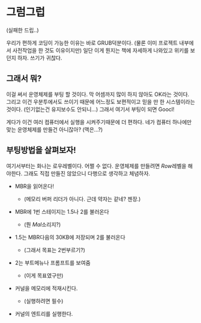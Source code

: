 # 그럼그럽
(실패한 드립..)
<p>
우리가 편하게 코딩이 가능한 이유는 바로 GRUB덕분이다. (물론 이미 프로젝트 내부에서 사전작업을 한 것도 이유이지만)
일단 이게 뭔지는 책에 자세하게 나와있고 위키를 보던지 하자. 쓰기가 귀찮다.

## 그래서 뭐?

이걸 써서 운영체제를 부팅 할 것이다. 막 어셈까지 많이 하지 않아도 OK라는 것이다. 그리고 이건 우분투에서도 쓰이기 때문에 어느정도 보편적이고 믿을 만 한 시스템이라는 것이다. (인기없는건 유지보수도 안되니...)
그래서 여기서 부팅이 되면 Goocl!
<p>
게다가 이건 여러 컴퓨터에서 실행을 시켜주기때문에 더 편하다. 네가 컴퓨터 하나에만 맞는 운영체제를 만들건 아니잖아? (맥은...?)

## 부팅방법을 살펴보자!

여기서부터는 화나는 로우레벨이다. 어쩔 수 없다. 운영체제를 만들려면 *Row*레벨을 해야한다. 그래도 직접 만들진 않았으니 다행으로 생각하고 체념하자.

- MBR을 읽어온다! 
    - (메모리 버퍼 리더가 아니다. 근데 약자는 같네? 젠장.)
    
- MBR에 1번 스테이지는 1.5나 2를 불러온다  
    - (뭔 *Mal*소리지?)

- 1.5는 MBR다음의 30KB에 저장되며 2를 불러온다 
    - (그래서 목표는 2번부르기?)

- 2는 부트메뉴나 프롬프트를 보여줌 
    - (이게 목표였구만)

- 커널을 메모리에 적재시킨다. 
    - (실행하려면 필수)

- 커널의 엔트리를 실행한다. 
